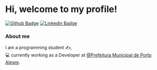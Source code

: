 # Hi, welcome to my profile!

[![Github Badge](https://img.shields.io/badge/-Github-000?style=flat-square&logo=Github&logoColor=green&link=https://github.com/felipeassis97)](https://github.com/felipeassis97)
[![Linkedin Badge](https://img.shields.io/badge/-LinkedIn-blue?style=flat-square&logo=Linkedin&logoColor=white&link=https://www.linkedin.com/in/felipe-assis-041675153/)](https://www.linkedin.com/in/felipe-assis-041675153/)


### About me

I am a programming student ✍,     
💻 currently working as a Developer at [@Prefeitura Municipal de Porto Alegre](https://prefeitura.poa.br/).

